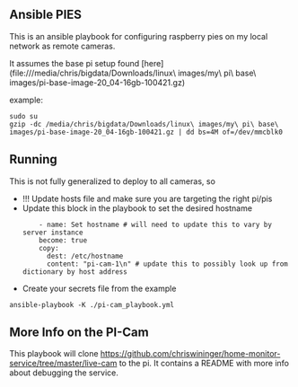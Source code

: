 Ansible PIES
-----------------

This is an ansible playbook for configuring raspberry pies on my local network as remote cameras.

It assumes the base pi setup found [here](file:///media/chris/bigdata/Downloads/linux\ images/my\ pi\ base\ images/pi-base-image-20_04-16gb-100421.gz)

example:

```
sudo su
gzip -dc /media/chris/bigdata/Downloads/linux\ images/my\ pi\ base\ images/pi-base-image-20_04-16gb-100421.gz | dd bs=4M of=/dev/mmcblk0
```

## Running

This is not fully generalized to deploy to all cameras, so

* !!! Update hosts file and make sure you are targeting the right pi/pis
* Update this block in the playbook to set the desired hostname
  ```
      - name: Set hostname # will need to update this to vary by server instance
      become: true
      copy:
        dest: /etc/hostname
        content: "pi-cam-1\n" # update this to possibly look up from dictionary by host address
  ```
* Create your secrets file from the example

```
ansible-playbook -K ./pi-cam_playbook.yml
```

## More Info on the PI-Cam

This playbook will clone https://github.com/chriswininger/home-monitor-service/tree/master/live-cam to the pi.
It contains a README with more info about debugging the service.
